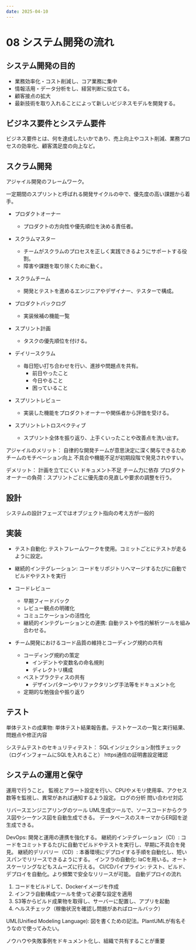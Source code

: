 ```yaml
---
date: 2025-04-10
---
```


# 08 システム開発の流れ

## システム開発の目的

- 業務効率化・コスト削減し、コア業務に集中
- 情報活用・データ分析をし、経営判断に役立てる。
- 顧客接点の拡大
- 最新技術を取り入れることによって新しいビジネスモデルを開発する。

## ビジネス要件とシステム要件

ビジネス要件とは、何を達成したいかであり、売上向上やコスト削減、業務プロセスの効率化、顧客満足度の向上など。

## スクラム開発

アジャイル開発のフレームワーク。

一定期間のスプリントと呼ばれる開発サイクルの中で、優先度の高い課題から着手。

- プロダクトオーナー
  - プロダクトの方向性や優先順位を決める責任者。
- スクラムマスター
  - チームがスクラムのプロセスを正しく実践できるようにサポートする役割。
  - 障害や課題を取り除くために動く。
- スクラムチーム
  - 開発とテストを進めるエンジニアやデザイナー、テスターで構成。

- プロダクトバックログ
  - 実装候補の機能一覧
- スプリント計画
  - タスクの優先順位を付ける。
- デイリースクラム
  - 毎日短い打ち合わせを行い、進捗や問題点を共有。
    - 前日やったこと
    - 今日やること
    - 困っていること
- スプリントレビュー
  - 実装した機能をプロダクトオーナーや関係者から評価を受ける。
- スプリントレトロスペクティブ
  - スプリント全体を振り返り、上手くいったことや改善点を洗い出す。

アジャイルのメリット：
自律的な開発チームが意思決定に深く関与できるためチームのモチベーション向上
不具合や機能不足が初期段階で発見されやすい。

デメリット：
計画を立てにくい
ドキュメント不足
チーム力に依存
プロダクトオーナーの負荷：スプリントごとに優先度の見直しや要求の調整を行う。

## 設計

システムの設計フェーズではオブジェクト指向の考え方が一般的

## 実装

- テスト自動化: テストフレームワークを使用。コミットごとにテストが走るように設定。
- 継続的インテグレーション: コードをリポジトリへマージするたびに自動でビルドやテストを実行

- コードレビュー
  - 早期フィードバック
  - レビュー観点の明確化
  - コミュニケーションの活性化
  - 継続的インテグレーションとの連携: 自動テストや性的解析ツールを組み合わせる。

- チーム開発におけるコード品質の維持とコーディング規約の共有
  - コーディング規約の策定
    - インデントや変数名の命名規則
    - ディレクトリ構成
  - ベストプラクティスの共有
    - デザインパターンやリファクタリング手法等をドキュメント化
  - 定期的な勉強会や振り返り

## テスト

単体テストの成果物: 単体テスト結果報告書。テストケースの一覧と実行結果、問題点や修正内容

システムテストのセキュリティテスト：
  SQLインジェクション耐性チェック（ログインフォームにSQLを入れること）
  https通信の証明書設定確認

## システムの運用と保守

運用で行うこと。
  監視とアラート設定を行い、CPUやメモリ使用率、アクセス数等を監視し、異常があれば通知するよう設定。
  ログの分析
  問い合わせ対応

リバースエンジニアリングのツール
  UML生成ツールで、ソースコードからクラス図やシーケンス図を自動生成できる。
  データベースのスキーマからER図を逆生成できる。

DevOps: 開発と運用の連携を強化する。
継続的インテグレーション（CI）: コードをコミットするたびに自動でビルドやテストを実行し、早期に不具合を発見。
継続的デリバリー（CD）: 本番環境にデプロイする手順を自動化し、短いスパンでリリースできるようにする。
インフラの自動化: IaCを用いる。オートスケーリングなどもスムーズに行える。
CI/CDパイプライン: テスト、ビルド、デプロイを自動化。より頻繁で安全なリリースが可能。
自動デプロイの流れ

1. コードをビルドして、Dockerイメージを作成
2. インフラ自動構成ツールを使って必要な設定を適用
3. S3等からビルド成果物を取得し、サーバーに配置し、アプリを起動
4. ヘルスチェック（稼働状況を確認し問題があればロールバック）

UML(Unified Modeling Language): 図を書くための記法。PlantUMLが有名そうなので使ってみたい。

ノウハウや失敗事例をドキュメント化し、組織で共有することが重要